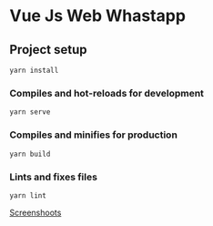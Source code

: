 # Vue Js Web Whastapp 
  
## Project setup  
```  
yarn install  
```  
  
### Compiles and hot-reloads for development  
```  
yarn serve  
```  
  
### Compiles and minifies for production  
```  
yarn build  
```  
  
### Lints and fixes files  
```  
yarn lint  
```  
[Screenshoots](https://imgur.com/a/1ftbRnj)
